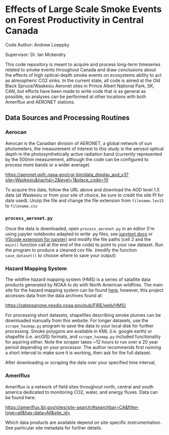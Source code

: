 <!-- #region -->
# Effects of Large Scale Smoke Events on Forest Productivity in Central Canada

Code Author: Andrew Loeppky

Supervisor: Dr. Ian Mckendry

This code repository is meant to acquire and process long-term timeseries related to smoke events throughout Canada and draw conclusions about the effects of high optical-depth smoke events on ecosystems ability to act as atmospheric CO2 sinks. In the current state, all code is aimed at the Old Black Spruce/Waskesiu Aeronet sites in Prince Albert National Park, SK, CAN, but efforts have been made to write code that is as general as possible, so analyses can be performed at other locations with both Ameriflux and AERONET stations.

## Data Sources and Processing Routines

### Aerocan

Aerocan is the Canadian division of AERONET, a global network of sun photometers, the measurement of interest to this study is the aerosol optical depth in the photosynthetically active radiation band (currently represented by the 500nm measurement, although the code can be configured to process more bands or a wider average)

https://aeronet.gsfc.nasa.gov/cgi-bin/data_display_aod_v3?site=Waskesiu&nachal=2&level=1&place_code=10

To acquire this data, follow the URL above and download the AOD level 1.5 data (at Waskesiu or from your site of choice, be sure to credit the site PI for data used). Unzip the file and change the file extension from `filename.lev15` to `filename.csv`

### `process_aeronet.py`

Once the data is downloaded, open `process_aeronet.py` in an editor (I'm using jupyter notebooks adapted to write .py files, see [jupytext docs](https://pypi.org/project/jupytext/) or [VScode extension for jupyter](https://code.visualstudio.com/docs/datascience/jupyter-notebooks)) and modify the file paths (cell 2 and the `main()` function call at the end of the code) to point to your raw dataset. Run the program to produce a cleaned csv file. (modify the function `save_dataset()` to choose where to save your output)


### Hazard Mapping System

The wildfire hazard mapping system (HMS) is a series of satallite data products generated by NOAA to do with North American wildfires. The main site for the hazard mapping system can be found [here](https://www.ospo.noaa.gov/Products/land/hms.html#maps), however, this project accesses data from the data archives found at:

https://satepsanone.nesdis.noaa.gov/pub/FIRE/web/HMS/

For processing short datasets, shapefiles describing smoke plumes can be downloaded manually from this website. For longer datasets, use the `scrape_hazmap.py` program to save the data to your local disk for further processing. Smoke polygons are available in KML (i.e. google earth) or shapefile (i.e. arcGIS) formats, and `scrape_hazmap.py` included functionality for aquiring either. Note the scraper takes ~12 hours to run over a 20 year period depending on your processor. The author recommends first running a short interval to make sure it is working, then ask for the full dataset.

After downloading or scraping the data over your specified time interval, 



### Ameriflux

Ameriflux is a network of field sites throughout north, central and south america dedicated to monitoring CO2, water, and energy fluxes. Data can be found here:

https://ameriflux.lbl.gov/sites/site-search/#searchbar=CA&filter-type=all&has-data=All&site_id=

Which data products are available depend on site-specific instrumentation. See particular site metadata for further details.


<!-- #endregion -->
